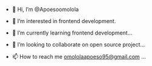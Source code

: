 - 👋 Hi, I’m @Apoesoomolola

- 👀 I’m interested in frontend development.
- 🌱 I’m currently learning frontend development...
- 💞️ I’m looking to collaborate on open source project...
- 📫 How to reach me omololaapoeso95@gmail.com ...

<!---
Apoesoomolola/Apoesoomolola is a ✨ special ✨ repository because its `README.md` (this file) appears on your GitHub profile.
You can click the Preview link to take a look at your changes.
--->
